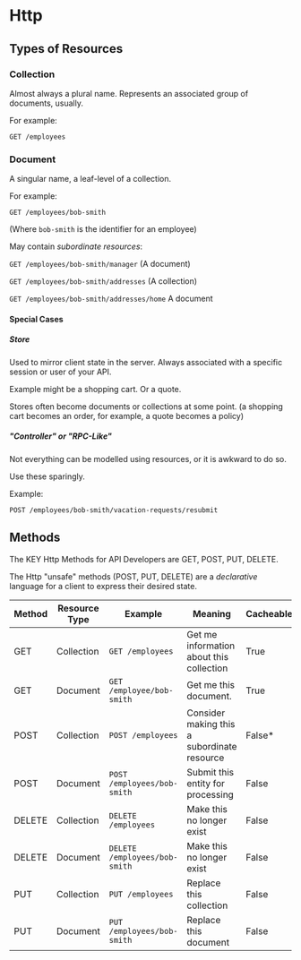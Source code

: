 # Http

## Types of Resources

### Collection

Almost always a plural name. Represents an associated group of documents, usually.

For example:

`GET /employees`

### Document

A singular name, a leaf-level of a collection.

For example:

`GET /employees/bob-smith`

(Where `bob-smith` is the identifier for an employee)

May contain *subordinate resources*:

`GET /employees/bob-smith/manager` (A document)

`GET /employees/bob-smith/addresses` (A collection)

`GET /employees/bob-smith/addresses/home` A document

#### Special Cases

##### Store

Used to mirror client state in the server. Always associated with a specific session or user of your API.

Example might be a shopping cart. Or a quote.

Stores often become documents or collections at some point. (a shopping cart becomes an order, for example, a quote becomes a policy)

##### "Controller" or "RPC-Like"

Not everything can be modelled using resources, or it is awkward to do so.

Use these sparingly.

Example:

`POST /employees/bob-smith/vacation-requests/resubmit`

## Methods

The KEY Http Methods for API Developers are GET, POST, PUT, DELETE.

The Http "unsafe" methods (POST, PUT, DELETE) are a *declarative* language for a client to express their desired state.

| Method | Resource Type | Example                       | Meaning                                     | Cacheable | Safe  | Idempotent |
| ------ | ------------- | ----------------------------- | ------------------------------------------- | --------- | ----- | ---------- |
| GET    | Collection    | `GET /employees`              | Get me information about this collection    | True      | True  | True       |
| GET    | Document      | `GET /employee/bob-smith`     | Get me this document.                       | True      | True  | True       |
| POST   | Collection    | `POST /employees`             | Consider making this a subordinate resource | False*    | False | False      |
| POST   | Document      | `POST /employees/bob-smith`   | Submit this entity for processing           | False     | False | false      |
| DELETE | Collection    | `DELETE /employees`           | Make this no longer exist                   | False     | False | True       |
| DELETE | Document      | `DELETE /employees/bob-smith` | Make this no longer exist                   | False     | False | True       |
| PUT    | Collection    | `PUT /employees`              | Replace this collection                     | False     | False | False      |
| PUT    | Document      | `PUT /employees/bob-smith`    | Replace this document                       | False     | False | True       |
